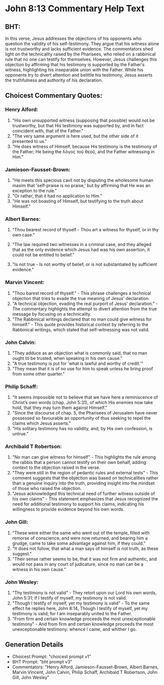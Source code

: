 # John 8:13 Commentary Help Text

## BHT:
In this verse, Jesus addresses the objections of his opponents who question the validity of his self-testimony. They argue that his witness alone is not trustworthy and lacks sufficient evidence. The commentators shed light on the technicality raised by the Pharisees, who relied on a rabbinical rule that no one can testify for themselves. However, Jesus challenges this objection by affirming that his testimony is supported by the Father's witness, highlighting his inseparable union with the Father. While his opponents try to divert attention and belittle his testimony, Jesus asserts the truthfulness and authority of his declaration.

## Choicest Commentary Quotes:
### Henry Alford:
1. "His own unsupported witness (supposing that possible) would not be trustworthy, but that His testimony was supported by, and in fact coincident with, that of the Father."
2. "The very same argument is here used, but the other side of it presented to us."
3. "He does witness of Himself, because His testimony is the testimony of the Father; He being the λόγος τοῦ θεοῦ, and the Father witnessing in Him."

### Jamieson-Fausset-Brown:
1. "He meets this specious cavil not by disputing the wholesome human maxim that 'self-praise is no praise,' but by affirming that He was an exception to the rule."
2. "Or rather, that it had no application to Him."
3. "He was not boasting of Himself, but testifying to the truth about Himself."

### Albert Barnes:
1. "Thou bearest record of thyself - Thou art a witness for thyself, or in thy own case." 

2. "The law required two witnesses in a criminal case, and they alleged that as the only evidence which Jesus had was his own assertion, it could not be entitled to belief." 

3. "Is not true - Is not worthy of belief, or is not substantiated by sufficient evidence."

### Marvin Vincent:
1. "Thou barest record of thyself." - This phrase challenges a technical objection that tries to evade the true meaning of Jesus' declaration.
2. "A technical objection, evading the real purport of Jesus' declaration." - The commentary highlights the attempt to divert attention from the true message by focusing on a technicality.
3. "The Rabbinical writings declared that no man could give witness for himself." - This quote provides historical context by referring to the Rabbinical writings, which stated that self-witnessing was not valid.

### John Calvin:
1. "They adduce as an objection what is commonly said, that no man ought to be trusted, when speaking in his own cause."
2. "A true testimony is put for 'what is lawful and worthy of credit.'"
3. "They mean that it is of no use for him to speak unless he bring proof from some other quarter."

### Philip Schaff:
1. "It seems impossible not to believe that we have here a reminiscence of Christ’s own words (chap. John 5:31), of which His enemies now take hold, that they may turn them against Himself."
2. "Since the discourse of chap. 5, the Pharisees of Jerusalem have never possessed so favourable an opportunity of thus seeking to repel the claims which Jesus asserts."
3. "His solitary testimony has no validity, and, by His own confession, is untrue."

### Archibald T Robertson:
1. "No man can give witness for himself" - This highlights the rule among the rabbis that a person cannot testify on their own behalf, adding context to the objection raised in the verse.
2. "They were still in the region of pedantic rules and external tests" - This comment suggests that the objection was based on technicalities rather than a genuine inquiry into the truth, providing insight into the mindset of those who raised the objection.
3. "Jesus acknowledged this technical need of further witness outside of his own claims" - This statement emphasizes that Jesus recognized the need for additional testimony to support his claims, indicating his willingness to provide evidence beyond his own words.

### John Gill:
1. "These were either the same who went out of the temple, filled with remorse of conscience, and were now returned, and bearing him a grudge, came to take some advantage against him, if they could."
2. "It does not follow, that what a man says of himself is not truth, as these suggest."
3. "Their sense rather seems to be, that it was not firm and authentic, and would not pass in any court of judicature, since no man can be a witness in his own cause."

### John Wesley:
1. "Thy testimony is not valid" - They retort upon our Lord his own words, John 5:31; if I testify of myself, my testimony is not valid.
2. "Though I testify of myself, yet my testimony is valid" - To the same effect he replies here, John 8:14, Though I testify of myself, yet my testimony is valid; for I am inseparably united to the Father.
3. "From firm and certain knowledge proceeds the most unexceptionable testimony" - And from firm and certain knowledge proceeds the most unexceptionable testimony: whence I came, and whither I go.


## Generation Details
- Choicest Prompt: "choicest prompt v1"
- BHT Prompt: "bht prompt v3"
- Commentators: "Henry Alford, Jamieson-Fausset-Brown, Albert Barnes, Marvin Vincent, John Calvin, Philip Schaff, Archibald T Robertson, John Gill, John Wesley"
